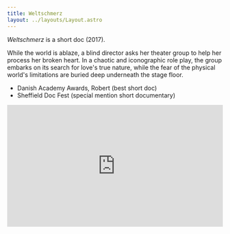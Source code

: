 ```yaml
---
title: Weltschmerz
layout: ../layouts/Layout.astro
---
```

*Weltschmerz* is a short doc (2017).

While the world is ablaze, a blind director asks her theater group to help her process her broken heart. In a chaotic and iconographic role play, the group embarks on its search for love's true nature, while the fear of the physical world's limitations are buried deep underneath the stage floor.

- Danish Academy Awards, Robert (best short doc)
- Sheffield Doc Fest (special mention short documentary)

<div style="padding:56.25% 0 0 0;position:relative;"><iframe src="https://player.vimeo.com/video/302008538?h=0d89234567&title=0&byline=0&portrait=0" style="position:absolute;top:0;left:0;width:100%;height:100%;" frameborder="0" allow="autoplay; fullscreen; picture-in-picture" allowfullscreen></iframe></div><script src="https://player.vimeo.com/api/player.js"></script>

